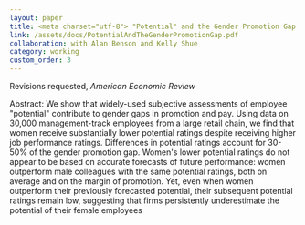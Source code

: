 ```yaml
---
layout: paper
title: <meta charset="utf-8"> "Potential" and the Gender Promotion Gap
link: /assets/docs/PotentialAndTheGenderPromotionGap.pdf
collaboration: with Alan Benson and Kelly Shue
category: working
custom_order: 3
---
```


  <div>
  <div class="text-teal-600 text-base mb-2">
  <p>Revisions requested, <em>American Economic Review</em></p>
  </div>
 <div>
  <p><span class="font-medium">Abstract: </span> We show that widely-used subjective assessments of employee "potential" contribute to gender gaps in promotion and pay. Using data on 30,000 management-track employees from a large retail chain, we find that women receive substantially lower potential ratings despite receiving higher job performance ratings. Differences in potential ratings account for 30-50% of the gender promotion gap. Women's lower potential ratings do not appear to be based on accurate forecasts of future performance: women outperform male colleagues with the same potential ratings, both on average and on the margin of promotion. Yet, even when women outperform their previously forecasted potential, their subsequent potential ratings remain low, suggesting that firms persistently underestimate the potential of their female employees
  </p>
</div>

